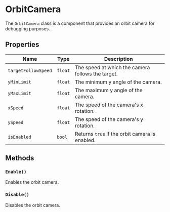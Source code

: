 # OrbitCamera

The `OrbitCamera` class is a component that provides an orbit camera for debugging purposes.

## Properties

| Name | Type | Description |
| --- | --- | --- |
| `targetFollowSpeed` | `float` | The speed at which the camera follows the target. |
| `yMinLimit` | `float` | The minimum y angle of the camera. |
| `yMaxLimit` | `float` | The maximum y angle of the camera. |
| `xSpeed` | `float` | The speed of the camera's x rotation. |
| `ySpeed` | `float` | The speed of the camera's y rotation. |
| `isEnabled` | `bool` | Returns `true` if the orbit camera is enabled. |

## Methods

### `Enable()`

Enables the orbit camera.

### `Disable()`

Disables the orbit camera.
